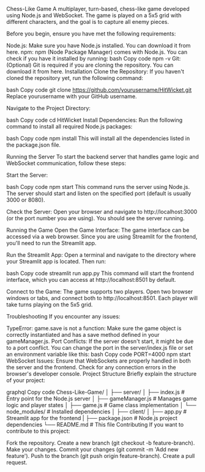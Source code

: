 Chess-Like Game 
A multiplayer, turn-based, chess-like game developed using Node.js and WebSocket. The game is played on a 5x5 grid with different characters, and the goal is to capture all enemy pieces.

Before you begin, ensure you have met the following requirements:

Node.js: Make sure you have Node.js installed. You can download it from here.
npm: npm (Node Package Manager) comes with Node.js. You can check if you have it installed by running:
bash
Copy code
npm -v
Git: (Optional) Git is required if you are cloning the repository. You can download it from here.
Installation
Clone the Repository: If you haven't cloned the repository yet, run the following command:

bash
Copy code
git clone https://github.com/yourusername/HitWicket.git
Replace yourusername with your GitHub username.

Navigate to the Project Directory:

bash
Copy code
cd HitWicket
Install Dependencies: Run the following command to install all required Node.js packages:

bash
Copy code
npm install
This will install all the dependencies listed in the package.json file.

Running the Server
To start the backend server that handles game logic and WebSocket communication, follow these steps:

Start the Server:

bash
Copy code
npm start
This command runs the server using Node.js. The server should start and listen on the specified port (default is usually 3000 or 8080).

Check the Server: Open your browser and navigate to http://localhost:3000 (or the port number you are using). You should see the server running.

Running the Game
Open the Game Interface: The game interface can be accessed via a web browser. Since you are using Streamlit for the frontend, you'll need to run the Streamlit app.

Run the Streamlit App: Open a terminal and navigate to the directory where your Streamlit app is located. Then run:

bash
Copy code
streamlit run app.py
This command will start the frontend interface, which you can access at http://localhost:8501 by default.

Connect to the Game: The game supports two players. Open two browser windows or tabs, and connect both to http://localhost:8501. Each player will take turns playing on the 5x5 grid.

Troubleshooting
If you encounter any issues:

TypeError: game.save is not a function: Make sure the game object is correctly instantiated and has a save method defined in your gameManager.js.
Port Conflicts: If the server doesn't start, it might be due to a port conflict. You can change the port in the server/index.js file or set an environment variable like this:
bash
Copy code
PORT=4000 npm start
WebSocket Issues: Ensure that WebSockets are properly handled in both the server and the frontend. Check for any connection errors in the browser's developer console.
Project Structure
Briefly explain the structure of your project:

graphql
Copy code
Chess-Like-Game/
│
├── server/
│   ├── index.js             # Entry point for the Node.js server
│   ├── gameManager.js       # Manages game logic and player states
│   ├── game.js              # Game class implementation
│   └── node_modules/        # Installed dependencies
│
├── client/
│   ├── app.py               # Streamlit app for the frontend
|
├── package.json             # Node.js project dependencies
└── README.md                # This file
Contributing
If you want to contribute to this project:

Fork the repository.
Create a new branch (git checkout -b feature-branch).
Make your changes.
Commit your changes (git commit -m 'Add new feature').
Push to the branch (git push origin feature-branch).
Create a pull request.
